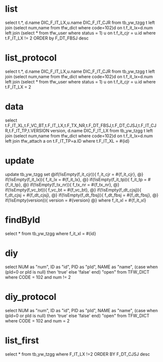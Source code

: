 list
===
select t.*, d.name DIC_F_IT_LX,u.name DIC_F_IT_CJR  from  tb_yw_tzgg t 
left join (select num,name from tfw_dict where code=102)d on t.f_it_lx=d.num
left join (select * from tfw_user where status = 1) u on t.f_it_cjr = u.id
where t.F_IT_LX != 2 ORDER by F_DT_FBSJ desc
      
list_protocol
===
select t.*, d.name DIC_F_IT_LX,u.name DIC_F_IT_CJR  from  tb_yw_tzgg t 
left join (select num,name from tfw_dict where code=102)d on t.f_it_lx=d.num
left join (select * from tfw_user where status = 1) u on t.f_it_cjr = u.id
where t.F_IT_LX = 2
  		
data
===
select t.F_IT_XL,t.F_VC_BT,t.F_IT_LX,t.F_TX_NR,t.F_DT_FBSJ,t.F_DT_CJSJ,t.F_IT_CJR,t.F_IT_TP,t.VERSION version,
		d.name DIC_F_IT_LX 
	from 
		tb_yw_tzgg t 
		left join (select num,name from tfw_dict where code=102)d on t.f_it_lx=d.num 
		left join tfw_attach a on t.F_IT_TP=a.ID
where t.F_IT_XL = #{id}
		
update
===
 update tb_yw_tzgg 
  set
	 @if(!isEmpty(f_it_cjr)){
		f_it_cjr = #{f_it_cjr},
	 @} if(!isEmpty(f_it_lx)){
		f_it_lx = #{f_it_lx},
	 @} if(!isEmpty(f_it_tp)){
		f_it_tp = #{f_it_tp},
	 @} if(!isEmpty(f_tx_nr)){
		f_tx_nr = #{f_tx_nr},
	 @} if(!isEmpty(f_vc_bt)){
		f_vc_bt = #{f_vc_bt},
	 @} if(!isEmpty(f_dt_cjsj)){
		f_dt_cjsj = #{f_dt_cjsj},
	 @} if(!isEmpty(f_dt_fbsj)){
		f_dt_fbsj = #{f_dt_fbsj},
	 @} if(!isEmpty(version)){
		version = #{version}
	 @}
 where f_it_xl = #{f_it_xl}

findById
===
select * from tb_yw_tzgg where f_it_xl = #{id}


diy
===
select NUM as "num",
	ID as "id",
	PID as "pId",
	NAME as "name",
	(case when (pId=0 or pId is null) then 'true' else 'false' end) "open" 
from  TFW_DICT
where CODE = 102 and num != 2

diy_protocol
===
select NUM as "num",
	ID as "id",
	PID as "pId",
	NAME as "name",
	(case when (pId=0 or pId is null) then 'true' else 'false' end) "open" 
from  TFW_DICT
where CODE = 102 and num = 2

list_first
===
select * from tb_yw_tzgg where F_IT_LX !=2 ORDER BY F_DT_CJSJ desc